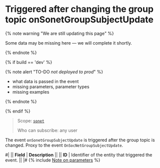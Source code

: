 # Triggered after changing the group topic onSonetGroupSubjectUpdate

{% note warning "We are still updating this page" %}

Some data may be missing here — we will complete it shortly.

{% endnote %}

{% if build == 'dev' %}

{% note alert "TO-DO _not deployed to prod_" %}

- what data is passed in the event
- missing parameters, parameter types
- missing examples

{% endnote %}

{% endif %}

> Scope: [`sonet`](../../scopes/permissions.md)
>
> Who can subscribe: any user

The event `onSonetGroupSubjectUpdate` is triggered after the group topic is changed. Proxy to the event `OnSocNetGroupSubjectUpdate`.

#|
|| **Field** | **Description** ||
|| **ID** | Identifier of the entity that triggered the event. ||
|#
{% include [Note on parameters](../../_includes/required.md) %}